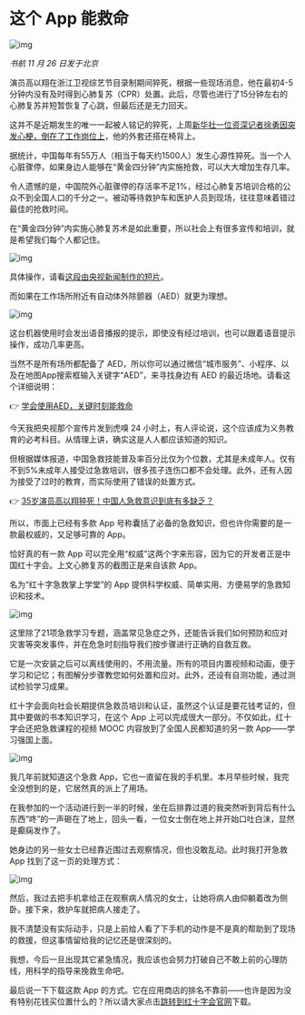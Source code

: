 # 这个 App 能救命

![img](https://lishuhang.me/img/2019/11/emergency-app-ios.png)

*书航 11 月 26 日发于北京*

演员高以翔在浙江卫视综艺节目录制期间猝死，根据一些现场消息，他在最初4-5分钟内没有及时得到心肺复苏（CPR）处置。此后，尽管也进行了15分钟左右的心肺复苏并短暂恢复了心跳，但最后还是无力回天。

这并不是近期发生的唯一一起被人铭记的猝死，上周[新华社一位资深记者徐勇因突发心梗，倒在了工作岗位上](https://mp.weixin.qq.com/s?__biz=MzA5OTk4NDYwMw==&mid=2651229214&idx=1&sn=653e4c252524f4ae2171e4e5a7217af1&scene=21#wechat_redirect)，他的外套还搭在椅背上。

据统计，中国每年有55万人（相当于每天约1500人）发生心源性猝死。当一个人心脏骤停，如果身边人能够在“黄金四分钟”内实施抢救，可以大大增加生存几率。

令人遗憾的是，中国院外心脏骤停的存活率不足1%，经过心肺复苏培训合格的公众不到全国人口的千分之一。被动等待救护车和医护人员到现场，往往意味着错过最佳的抢救时间。

在“黄金四分钟”内实施心肺复苏术是如此重要，所以社会上有很多宣传和培训，就是希望我们每个人都记住。

![img](https://lishuhang.me/img/2019/11/emergency-app-heart-disease.jpg)

具体操作，请看[这段由央视新闻制作的短片](https://www.bilibili.com/video/av76867269?p=5)。

而如果在工作场所附近有自动体外除颤器（AED）就更为理想。

![img](https://lishuhang.me/img/2019/11/aed.jpg)

这台机器使用时会发出语音播报的提示，即使没有经过培训，也可以跟着语音提示操作，成功几率更高。

当然不是所有场所都配备了 AED，所以你可以通过微信“城市服务”、小程序、以及在地图App搜索框输入关键字“AED”，来寻找身边有 AED 的最近场地。请看这个详细说明：

👉 [学会使用AED，关键时刻能救命](https://mp.weixin.qq.com/s?__biz=MjM5MjU0NTc4OQ==&mid=2651751357&idx=1&sn=e0c0018268f81c7311c41b685be0bb65&scene=21#wechat_redirect)

今天我把央视那个宣传片发到虎嗅 24 小时上，有人评论说，这个应该成为义务教育的必考科目。从情理上讲，确实这是人人都应该知道的知识。

但根据媒体报道，中国急救技能普及率百分比仅为个位数，尤其是未成年人。仅有不到5%未成年人接受过急救培训，很多孩子连伤口都不会处理。此外，还有人因为接受了过时的教育，而实际使用了错误的处置方式。

👉 [35岁演员高以翔猝死！](https://mp.weixin.qq.com/s?__biz=MzAwODI4MjA1NA==&mid=2650063659&idx=1&sn=7a8d2a2f3e9697a90049b77122f3a109&scene=21#wechat_redirect)[中国人急救意识到底有多缺乏？](https://mp.weixin.qq.com/s?__biz=MzAwODI4MjA1NA==&mid=2650063659&idx=1&sn=7a8d2a2f3e9697a90049b77122f3a109&scene=21#wechat_redirect)

所以，市面上已经有多款 App 号称囊括了必备的急救知识，但也许你需要的是一款最权威的，又足够可靠的 App。

恰好真的有一款 App 可以完全用“权威”这两个字来形容，因为它的开发者正是中国红十字会。上文心肺复苏的截图正是来自该款 App。

名为“红十字急救掌上学堂”的 App 提供科学权威、简单实用、方便易学的急救知识和技术。

![img](https://lishuhang.me/img/2019/11/emergency-app-home.jpg)

这里除了21项急救学习专题，涵盖常见急症之外，还能告诉我们如何预防和应对灾害等突发事件，并在危急时刻指导我们按步骤进行正确的自救互救。

它是一次安装之后可以离线使用的，不用流量。所有的项目内置视频和动画，便于学习和记忆；有图解分步骤教您如何处置和应对。此外，还设有自测功能，通过测试检验学习成果。

红十字会面向社会长期提供急救员培训和认证，虽然这个认证是要花钱考证的，但其中要做的书本知识学习，在这个 App 上可以完成很大一部分。不仅如此，红十字会还把急救课程的视频 MOOC 内容放到了全国人民都知道的另一款 App——学习强国上面。

![img](https://lishuhang.me/img/2019/11/xuexi-cn-red-cross.jpg)

我几年前就知道这个急救 App，它也一直留在我的手机里。本月早些时候，我完全没想到的是，它居然真的派上了用场。

在我参加的一个活动进行到一半的时候，坐在后排靠过道的我突然听到背后有什么东西“咚”的一声砸在了地上，回头一看，一位女士倒在地上并开始口吐白沫，显然是癫痫发作了。

她身边的另一些女士已经靠近围过去观察情况，但也没敢乱动。此时我打开急救 App 找到了这一页的处理方式：

![img](https://lishuhang.me/img/2019/11/emergency-app-epilepsy.jpg)

然后，我过去把手机拿给正在观察病人情况的女士，让她将病人由仰躺着改为侧卧。接下来，救护车就把病人接走了。

我不清楚没有实际动手，只是上前给人看了下手机的动作是不是真的帮助到了现场的救援，但这事情留给我的记忆还是很深刻的。

我想，今后一旦出现其它紧急情况，我应该也会努力打破自己不敢上前的心理防线，用科学的指导来挽救生命吧。

最后说一下下载这款 App 的方式。它在应用商店的排名不靠前——也许是因为没有特别花钱买位置什么的？所以请大家点击[跳转到红十字会官网]()下载。